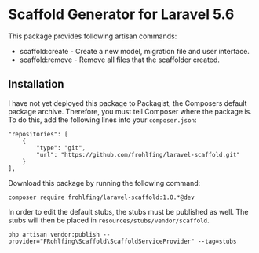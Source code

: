 # Scaffold Generator for Laravel 5.6

This package provides following artisan commands:

- scaffold:create - Create a new model, migration file and user interface.
- scaffold:remove - Remove all files that the scaffolder created.

## Installation
    
I have not yet deployed this package to Packagist, the Composers default package archive. Therefore, you must tell 
Composer where the package is. To do this, add the following lines into your `composer.json`:

    "repositories": [
        {
            "type": "git",
            "url": "https://github.com/frohlfing/laravel-scaffold.git"
        }
    ],

Download this package by running the following command:

    composer require frohlfing/laravel-scaffold:1.0.*@dev

In order to edit the default stubs, the stubs must be published as well. The stubs will then be placed in 
`resources/stubs/vendor/scaffold`.

    php artisan vendor:publish --provider="FRohlfing\Scaffold\ScaffoldServiceProvider" --tag=stubs
     